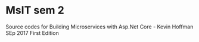 # MsIT sem 2 
Source codes for Building Microservices with Asp.Net Core - Kevin Hoffman
SEp 2017 First Edition
